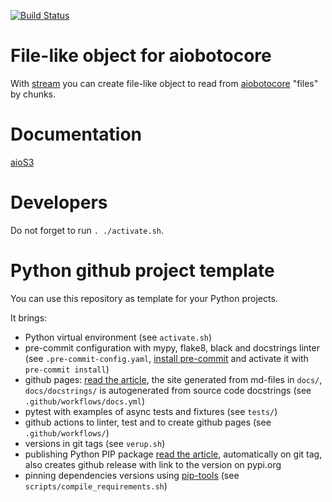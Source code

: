 [![Build Status](https://github.com/andgineer/aios3/workflows/ci/badge.svg)](https://github.com/andgineer/aios3/actions)
# File-like object for aiobotocore

With [stream](https://andgineer.github.io/aios3/docstrings/file/#function-stream) you can create file-like object
to read from [aiobotocore](https://aiobotocore.readthedocs.io/en/latest/) "files" by chunks.

# Documentation

[aioS3](https://andgineer.github.io/aios3/)

# Developers

Do not forget to run `. ./activate.sh`.

# Python github project template

You can use this repository as template for your Python projects.

It brings:

- Python virtual environment (see `activate.sh`)
- pre-commit configuration with mypy, flake8, black and docstrings linter (see `.pre-commit-config.yaml`, [install pre-commit](https://pre-commit.com) and activate it with `pre-commit install`)
- github pages: [read the article](https://sorokin.engineer/posts/en/github-pages-lazydocs-mkdocs.html), the site generated from md-files in `docs/`, `docs/docstrings/` is autogenerated from source code docstrings (see `.github/workflows/docs.yml`)
- pytest with examples of async tests and fixtures (see `tests/`)
- github actions to linter, test and to create github pages (see `.github/workflows/`)
- versions in git tags (see `verup.sh`)
- publishing Python PIP package [read the article](https://sorokin.engineer/posts/en/github-actions-release-pypi-python-package.html), automatically on git tag, also creates github release with link to the version on pypi.org
- pinning dependencies versions using [pip-tools](https://github.com/jazzband/pip-tools/) (see `scripts/compile_requirements.sh`)
